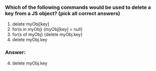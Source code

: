 ### Which of the following commands would be used to delete a key from a JS object? (pick all correct answers)

1. delete myObj[key]
2. for(s in myObj) {myObj[key] = null}
3. for(s of myObj) {delete myObj.key}
4. delete myObj.key

### Answer:

4. delete myObj.key
